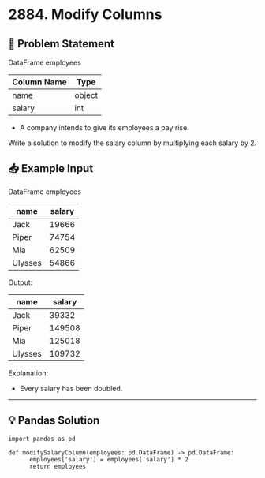 # 2884. Modify Columns

## 📝 Problem Statement

DataFrame employees

| Column Name | Type   |
|-------------|--------|
| name        | object |
| salary      | int    |

 - A company intends to give its employees a pay rise.

Write a solution to modify the salary column by multiplying each salary by 2.

## 📥 Example Input

DataFrame employees

| name    | salary |
|---------|--------|
| Jack    | 19666  |
| Piper   | 74754  |
| Mia     | 62509  |
| Ulysses | 54866  |

Output:

| name    | salary |
|---------|--------|
| Jack    | 39332  |
| Piper   | 149508 |
| Mia     | 125018 |
| Ulysses | 109732 |


Explanation:
 - Every salary has been doubled.
---

## 💡 Pandas Solution

   

    import pandas as pd

    def modifySalaryColumn(employees: pd.DataFrame) -> pd.DataFrame:
          employees['salary'] = employees['salary'] * 2
          return employees

